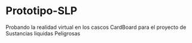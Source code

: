 # Prototipo-SLP
Probando la realidad virtual en los cascos CardBoard para el proyecto de Sustancias liquidas Peligrosas
